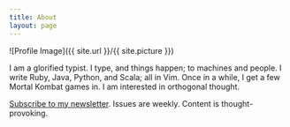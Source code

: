 ```yaml
---
title: About
layout: page
---
```

![Profile Image]({{ site.url }}/{{ site.picture }})

I am a glorified typist. I type, and things happen; to machines and people. I
write Ruby, Java, Python, and Scala; all in Vim. Once in a while, I get a few
Mortal Kombat games in. I am interested in orthogonal thought.

[Subscribe to my newsletter][1]. Issues are weekly. Content is thought-provoking.

  [1]: https://www.getrevue.co/profile/yaasky
